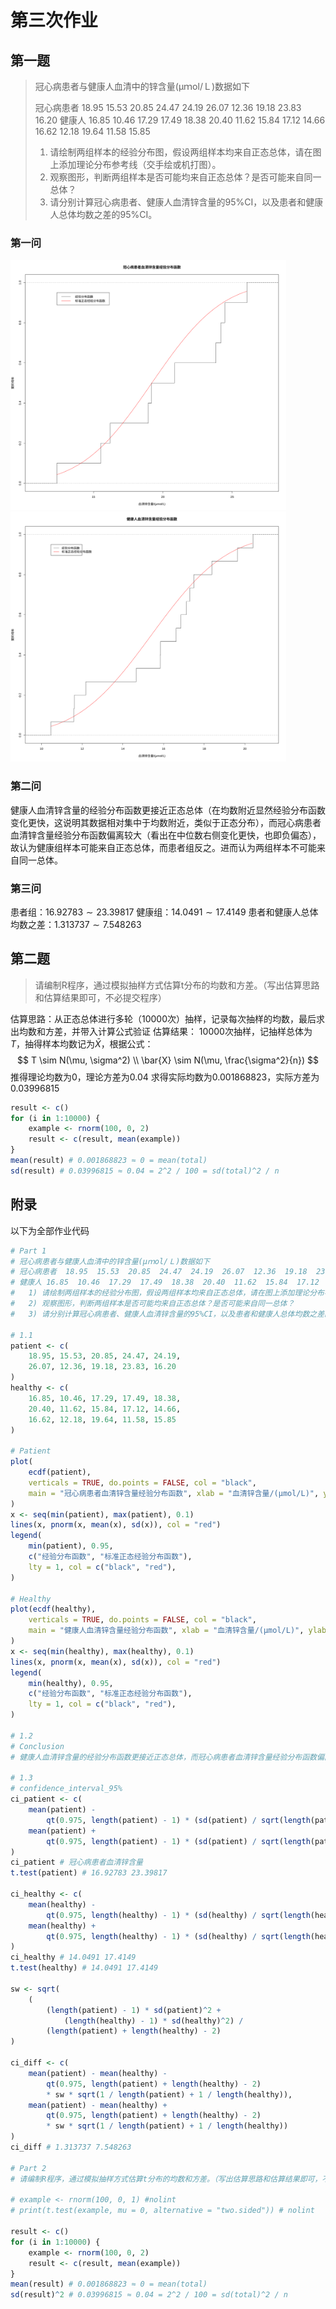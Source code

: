 # 第三次作业

## 第一题

> 冠心病患者与健康人血清中的锌含量(μｍol/Ｌ)数据如下
>
> 冠心病患者  18.95  15.53  20.85  24.47  24.19  26.07  12.36  19.18  23.83  16.20
> 健康人 16.85  10.46  17.29  17.49  18.38  20.40  11.62  15.84  17.12  14.66  16.62  12.18  19.64  11.58  15.85
>
> 1) 请绘制两组样本的经验分布图，假设两组样本均来自正态总体，请在图上添加理论分布参考线（交手绘或机打图）。
> 2) 观察图形，判断两组样本是否可能均来自正态总体？是否可能来自同一总体？
> 3) 请分别计算冠心病患者、健康人血清锌含量的95%CI，以及患者和健康人总体均数之差的95%CI。

### 第一问

<img src="./Assets/plot.svg" alt="plot" style="height:400px;" />

<img src="./Assets/plot-2.svg" alt="plot-2" style="height:400px;" />

### 第二问

健康人血清锌含量的经验分布函数更接近正态总体（在均数附近显然经验分布函数变化更快，这说明其数据相对集中于均数附近，类似于正态分布），而冠心病患者血清锌含量经验分布函数偏离较大（看出在中位数右侧变化更快，也即负偏态），故认为健康组样本可能来自正态总体，而患者组反之。进而认为两组样本不可能来自同一总体。

### 第三问

患者组：$16.92783\sim23.39817$
健康组：$14.0491\sim17.4149$
患者和健康人总体均数之差：$1.313737\sim7.548263$


## 第二题

> 请编制R程序，通过模拟抽样方式估算t分布的均数和方差。（写出估算思路和估算结果即可，不必提交程序）

估算思路：从正态总体进行多轮（10000次）抽样，记录每次抽样的均数，最后求出均数和方差，并带入计算公式验证
估算结果：
10000次抽样，记抽样总体为$T$，抽得样本均数记为$\bar{X}$，根据公式：
$$
T \sim N(\mu, \sigma^2) \\
\bar{X} \sim N(\mu, \frac{\sigma^2}{n})
$$
推得理论均数为$0$，理论方差为$0.04$
求得实际均数为$0.001868823$，实际方差为$0.03996815$

```r
result <- c()
for (i in 1:10000) {
    example <- rnorm(100, 0, 2)
    result <- c(result, mean(example))
}
mean(result) # 0.001868823 ≈ 0 = mean(total)
sd(result) # 0.03996815 ≈ 0.04 = 2^2 / 100 = sd(total)^2 / n
```


## 附录

以下为全部作业代码

```r
# Part 1
# 冠心病患者与健康人血清中的锌含量(μｍol/Ｌ)数据如下
# 冠心病患者  18.95  15.53  20.85  24.47  24.19  26.07  12.36  19.18  23.83  16.20
# 健康人 16.85  10.46  17.29  17.49  18.38  20.40  11.62  15.84  17.12  14.66  16.62  12.18  19.64  11.58  15.85 #nolint
#   1) 请绘制两组样本的经验分布图，假设两组样本均来自正态总体，请在图上添加理论分布参考线（交手绘或机打图）。
#   2) 观察图形，判断两组样本是否可能均来自正态总体？是否可能来自同一总体？
#   3) 请分别计算冠心病患者、健康人血清锌含量的95%CI，以及患者和健康人总体均数之差的95%CI。

# 1.1
patient <- c(
    18.95, 15.53, 20.85, 24.47, 24.19,
    26.07, 12.36, 19.18, 23.83, 16.20
)
healthy <- c(
    16.85, 10.46, 17.29, 17.49, 18.38,
    20.40, 11.62, 15.84, 17.12, 14.66,
    16.62, 12.18, 19.64, 11.58, 15.85
)

# Patient
plot(
    ecdf(patient),
    verticals = TRUE, do.points = FALSE, col = "black",
    main = "冠心病患者血清锌含量经验分布函数", xlab = "血清锌含量/(μmol/L)", ylab = "累积概率"
)
x <- seq(min(patient), max(patient), 0.1)
lines(x, pnorm(x, mean(x), sd(x)), col = "red")
legend(
    min(patient), 0.95,
    c("经验分布函数", "标准正态经验分布函数"),
    lty = 1, col = c("black", "red"),
)

# Healthy
plot(ecdf(healthy),
    verticals = TRUE, do.points = FALSE, col = "black",
    main = "健康人血清锌含量经验分布函数", xlab = "血清锌含量/(μmol/L)", ylab = "累积概率"
)
x <- seq(min(healthy), max(healthy), 0.1)
lines(x, pnorm(x, mean(x), sd(x)), col = "red")
legend(
    min(healthy), 0.95,
    c("经验分布函数", "标准正态经验分布函数"),
    lty = 1, col = c("black", "red"),
)

# 1.2
# Conclusion
# 健康人血清锌含量的经验分布函数更接近正态总体，而冠心病患者血清锌含量经验分布函数偏离较大，故认为健康组样本可能来自正态总体，而患者组反之。两组样本不可能来自同一总体。 #nolint

# 1.3
# confidence_interval_95%
ci_patient <- c(
    mean(patient) -
        qt(0.975, length(patient) - 1) * (sd(patient) / sqrt(length(patient))),
    mean(patient) +
        qt(0.975, length(patient) - 1) * (sd(patient) / sqrt(length(patient)))
)
ci_patient # 冠心病患者血清锌含量
t.test(patient) # 16.92783 23.39817

ci_healthy <- c(
    mean(healthy) -
        qt(0.975, length(healthy) - 1) * (sd(healthy) / sqrt(length(healthy))),
    mean(healthy) +
        qt(0.975, length(healthy) - 1) * (sd(healthy) / sqrt(length(healthy)))
)
ci_healthy # 14.0491 17.4149
t.test(healthy) # 14.0491 17.4149

sw <- sqrt(
    (
        (length(patient) - 1) * sd(patient)^2 +
            (length(healthy) - 1) * sd(healthy)^2) /
        (length(patient) + length(healthy) - 2)
)

ci_diff <- c(
    mean(patient) - mean(healthy) -
        qt(0.975, length(patient) + length(healthy) - 2)
        * sw * sqrt(1 / length(patient) + 1 / length(healthy)),
    mean(patient) - mean(healthy) +
        qt(0.975, length(patient) + length(healthy) - 2)
        * sw * sqrt(1 / length(patient) + 1 / length(healthy))
)
ci_diff # 1.313737 7.548263

# Part 2
# 请编制R程序，通过模拟抽样方式估算t分布的均数和方差。（写出估算思路和估算结果即可，不必提交程序）

# example <- rnorm(100, 0, 1) #nolint
# print(t.test(example, mu = 0, alternative = "two.sided")) # nolint

result <- c()
for (i in 1:10000) {
    example <- rnorm(100, 0, 2)
    result <- c(result, mean(example))
}
mean(result) # 0.001868823 ≈ 0 = mean(total)
sd(result)^2 # 0.03996815 ≈ 0.04 = 2^2 / 100 = sd(total)^2 / n

```

